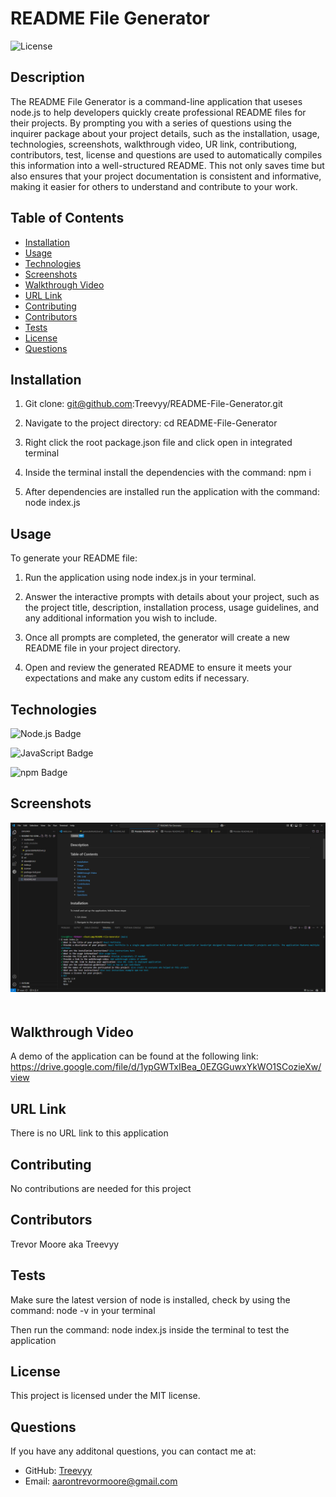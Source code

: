 # README File Generator
  ![License](https://img.shields.io/badge/License-MIT-blue.svg)

  ## Description
  The README File Generator is a command-line application that useses node.js to help developers quickly create professional README files for their projects. By prompting you with a series of questions using the inquirer package about your project details, such as the installation, usage, technologies, screenshots, walkthrough video, UR link, contributiong, contributors, test, license and questions are used to automatically compiles this information into a well-structured README. This not only saves time but also ensures that your project documentation is consistent and informative, making it easier for others to understand and contribute to your work.

  ## Table of Contents
  - [Installation](#installation)
  - [Usage](#usage)
  - [Technologies](#technologies)
  - [Screenshots](#screenshots)
  - [Walkthrough Video](#walkthrough-video)
  - [URL Link](#url-link)
  - [Contributing](#contributing)
  - [Contributors](#contributors)
  - [Tests](#tests)
  - [License](#license)
  - [Questions](#questions)

  ## Installation
  
  1. Git clone: git@github.com:Treevyy/README-File-Generator.git

  2. Navigate to the project directory: cd README-File-Generator

  3. Right click the root package.json file and click open in integrated terminal

  4. Inside the terminal install the dependencies with the command: npm i

  5. After dependencies are installed run the application with the command: node index.js

  ## Usage
  To generate your README file:

  1. Run the application using node index.js in your terminal.

  2. Answer the interactive prompts with details about your project, such as the project title, description, installation process, usage guidelines, and any additional information you wish to include.

  3. Once all prompts are completed, the generator will create a new README file in your project directory.

  4. Open and review the generated README to ensure it meets your expectations and make any custom edits if necessary.

  ## Technologies
 ![Node.js Badge](https://img.shields.io/badge/Node%20js-339933?style=for-the-badge&logo=nodedotjs&logoColor=white)

 ![JavaScript Badge](https://img.shields.io/badge/JavaScript-323330?style=for-the-badge&logo=javascript&logoColor=F7DF1E)

 ![npm Badge](https://img.shields.io/badge/npm-CB3837?style=for-the-badge&logo=npm&logoColor=white)

  ## Screenshots
  
  <img src="markdown/readmefilegenerator.png" alt="Photo of the home page" width="600" style="margin-bottom: 20px;">

  ## Walkthrough Video
  A demo of the application can be found at the following link: https://drive.google.com/file/d/1ypGWTxIBea_0EZGGuwxYkWO1SCozieXw/view

  ## URL Link
  There is no URL link to this application
  
  ## Contributing
  No contributions are needed for this project

  ## Contributors
  Trevor Moore aka Treevyy

  ## Tests
  Make sure the latest version of node is installed, check by using the command: node -v in your terminal

  Then run the command: node index.js inside the terminal to test the application

  ## License
  This project is licensed under the MIT license.

  ## Questions
  If you have any additonal questions, you can contact me at:
  - GitHub: [Treevyy](https://github.com/Treevyy)
  - Email: [aarontrevormoore@gmail.com](mailto:aarontrevormoore@gmail.com)
